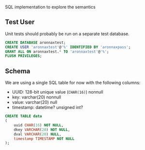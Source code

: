 SQL implementation to explore the semantics

## Test User
Unit tests should probably be run on a separate test database.

```sql
CREATE DATABASE aronnaxtest;
CREATE USER 'aronnaxtest'@'%' IDENTIFIED BY 'aronnaxpass';
GRANT ALL ON aronnaxtest.* TO 'aronnaxtest'@'%';
FLUSH PRIVILEGES;
```

## Schema

We are using a single SQL table for now with the following columns:

* UUID: 128-bit unique value (`CHAR(16)`) nonnull
* key: varchar(20) nonnull
* value: varchar(20) null
* timestamp: datetime? unsigned int?

```sql
CREATE TABLE data
(
    uuid CHAR(16) NOT NULL,
    dkey VARCHAR(20) NOT NULL,
    dval VARCHAR(20) NULL,
    timestamp TIMESTAMP NOT NULL
);
```
